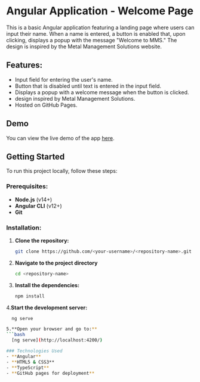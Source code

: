 # Angular Application - Welcome Page

This is a basic Angular application featuring a landing page where users can input their name. When a name is entered, a button is enabled that, upon clicking, displays a popup with the message "Welcome to MMS." The design is inspired by the Metal Management Solutions website.

## Features:
- Input field for entering the user's name.
- Button that is disabled until text is entered in the input field.
- Displays a popup with a welcome message when the button is clicked.
- design inspired by Metal Management Solutions.
- Hosted on GitHub Pages.

## Demo
You can view the live demo of the app [here](#).

## Getting Started
To run this project locally, follow these steps:

### Prerequisites:
- **Node.js** (v14+)
- **Angular CLI** (v12+)
- **Git**

### Installation:

1. **Clone the repository:**
   ```bash
   git clone https://github.com/<your-username>/<repository-name>.git

2. **Navigate to the project directory**
   ```bash
   cd <repository-name>

3. **Install the dependencies:**
   ```bash
   npm install

4.**Start the development server:**
  ```bash
    ng serve

5.**Open your browser and go to:**
  ```bash
    [ng serve](http://localhost:4200/)

### Technologies Used
- **Angular**
- **HTML5 & CSS3**
- **TypeScript**
- **GitHub pages for deployment**
